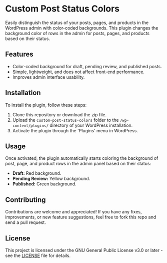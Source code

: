 # Custom Post Status Colors

Easily distinguish the status of your posts, pages, and products in the WordPress admin with color-coded backgrounds. This plugin changes the background color of rows in the admin for posts, pages, and products based on their status.

## Features

- Color-coded background for draft, pending review, and published posts.
- Simple, lightweight, and does not affect front-end performance.
- Improves admin interface usability.

## Installation

To install the plugin, follow these steps:

1. Clone this repository or download the zip file.
2. Upload the `custom-post-status-colors` folder to the `/wp-content/plugins/` directory of your WordPress installation.
3. Activate the plugin through the 'Plugins' menu in WordPress.

## Usage

Once activated, the plugin automatically starts coloring the background of post, page, and product rows in the admin panel based on their status:
- **Draft:** Red background.
- **Pending Review:** Yellow background.
- **Published:** Green background.

## Contributing

Contributions are welcome and appreciated! If you have any fixes, improvements, or new feature suggestions, feel free to fork this repo and send a pull request.

## License

This project is licensed under the GNU General Public License v3.0 or later - see the [LICENSE](LICENSE) file for details.
